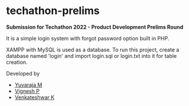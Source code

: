 # techathon-prelims
<b>Submission for Techathon 2022 - Product Development Prelims Round</b>

It is a simple login system with forgot password option built in PHP.

XAMPP with MySQL is used as a database.
To run this project, create a database named 'login' and import login.sql or login.txt into it for table creation.

Developed by
<ul>
  <li><a href="https://github.com/Yuvaraja-M">Yuvaraja M</a></li>
  <li><a href="https://github.com/VigneshP-03">Vignesh P</a></li>
  <li><a href="#">Venkateshwar K</a></li>
</ul>
